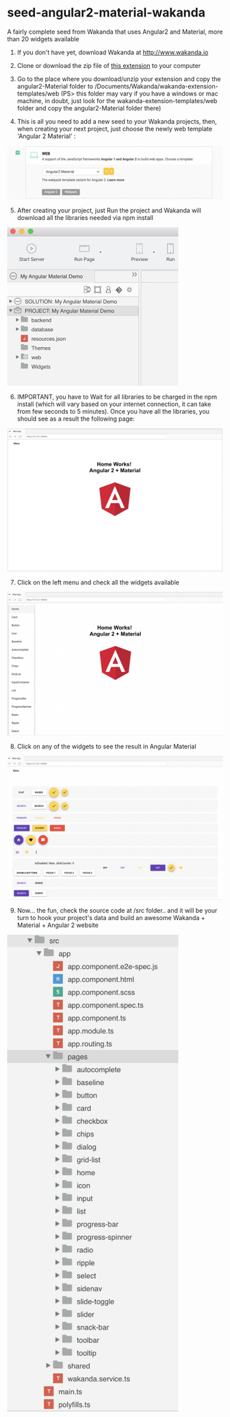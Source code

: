 # seed-angular2-material-wakanda
A fairly complete seed from Wakanda that uses Angular2 and Material, more than 20 widgets available

1. If you don't have yet, download Wakanda at http://www.wakanda.io

2. Clone or download the zip file of [this extension](https://github.com/rmello4d/seed-angular2-material-wakanda) to your computer 

3. Go to the place where you download/unzip your extension and copy the angular2-Material folder to /Documents/Wakanda/wakanda-extension-templates/web (PS> this folder may vary if you have a windows or mac machine, in doubt,  just look for the wakanda-extension-templates/web folder and  copy the angular2-Material folder there)

4. This is all you need to add a new seed to your Wakanda projects, then, when creating your next project, just choose the newly web template 'Angular 2 Material' :

![alt tag](https://github.com/rmello4d/seed-angular2-material-wakanda/blob/master/img/img1.png)


5. After creating your project, just Run the project and Wakanda will download all the libraries needed via npm install

<img src="https://github.com/rmello4d/seed-angular2-material-wakanda/blob/master/img/img2.png" alt="alt text" width="400">

6. IMPORTANT, you have to Wait for all libraries to be charged in the npm install (which will vary based on your internet connection, it can take from few seconds to 5 minutes). Once you have all the libraries, you should see as a result the following page:

<img src="https://github.com/rmello4d/seed-angular2-material-wakanda/blob/master/img/img4.png" alt="alt text" width="700">

7. Click on the left menu and check all the widgets available 

<img src="https://github.com/rmello4d/seed-angular2-material-wakanda/blob/master/img/img5.png" alt="alt text" width="700">

8. Click on any of the widgets to see the result in Angular Material

<img src="https://github.com/rmello4d/seed-angular2-material-wakanda/blob/master/img/img6.png" alt="alt text" width="700">

9. Now... the fun, check the source code at /src folder.. and it will be your turn to hook your project's data and build an awesome Wakanda + Material + Angular 2 website 

<img src="https://github.com/rmello4d/seed-angular2-material-wakanda/blob/master/img/img3.png" alt="alt text" width="400">
